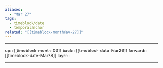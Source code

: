 ```yaml
---
aliases:
  - "Mar 27"
tags:
  - timeblock/date
  - temporalanchor
related: "[[timeblock-monthday-27]]"
---
```




***

up:: [[timeblock-month-03]]
back:: [[timeblock-date-Mar26]]
forward:: [[timeblock-date-Mar28]]
layer:: 

***
